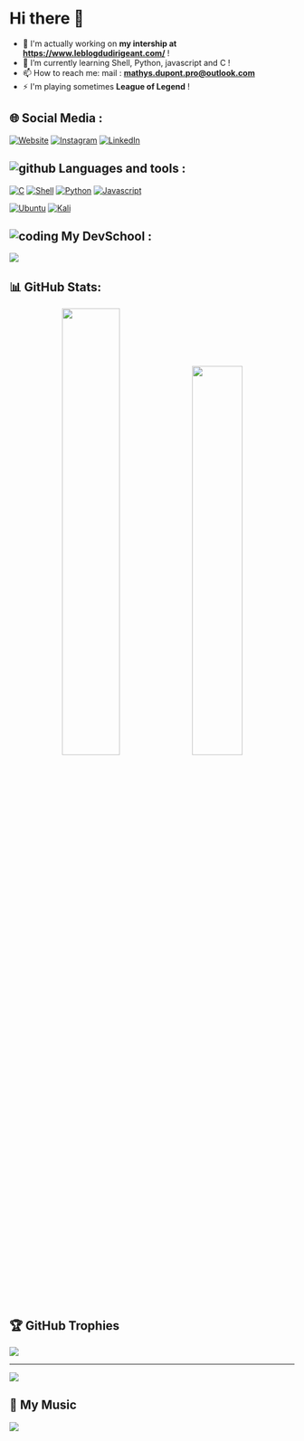 # **Hi there 👋**

- 🔭 I'm actually working on **my intership at https://www.leblogdudirigeant.com/** !
- 🌱 I’m currently learning Shell, Python, javascript and C !
- 📫 How to reach me: mail : **mathys.dupont.pro@outlook.com**
- ⚡ I'm playing sometimes **League of Legend** !

## **🌐 Social Media :**

[![Website](https://img.shields.io/badge/mon_siteweb-blue?style=flat&logo=safari)](https://www.pepidev.dev)
[![Instagram](https://img.shields.io/badge/Instagram-%23E4405F.svg?logo=Instagram&logoColor=white)](https://www.instagram.com/maathys_dpt/)
[![LinkedIn](https://img.shields.io/badge/LinkedIn-%230077B5.svg?logo=linkedin&logoColor=white)](https://www.linkedin.com/in/mathys-dupont-8a934333b/)

## ![github](https://img.icons8.com/?size=30&id=106562&format=png&color=000000) **Languages and tools :**

[![C](https://img.shields.io/badge/-black?style=for-the-badge&logo=c&logocolor=black&color=white)](https://devdocs.io/c/)
[![Shell](https://img.shields.io/badge/Shell-black?style=for-the-badge&logo=gnometerminal&logoColor=black&color=white)](https://doc.ubuntu-fr.org/tutoriel/script_shell)
[![Python](https://img.shields.io/badge/Python-black?style=for-the-badge&logo=python&logoColor=3776AB&color=white)](https://www.python.org/)
[![Javascript](https://img.shields.io/badge/Javascript-black?style=for-the-badge&logo=javascript&logoColor=black&color=yellow)](https://developer.mozilla.org/fr/docs/Web/JavaScript)

[![Ubuntu](https://img.shields.io/badge/Ubuntu-white?style=for-the-badge&logo=ubuntu&logoColor=white&color=orange)](https://ubuntu.com/)
[![Kali](https://img.shields.io/badge/Kali-white?style=for-the-badge&logo=kalilinux&logoColor=white&color=black)](https://www.kali.org)

## ![coding](https://img.icons8.com/?size=30&id=19294&format=png&color=000000) **My DevSchool :**
<a href="https://www.epitech.eu/" align="center">
   <img src="https://upload.wikimedia.org/wikipedia/commons/thumb/2/2d/Epitech.png/120px-Epitech.png"/>
</a>

## 📊 GitHub Stats:
<p align="center">
   <img width ="45%" src="https://github-readme-stats.vercel.app/api?username=ThePepidev&theme=dark&hide_border=false&include_all_commits=true&count_private=true"/>
   <img width ="42%" src="https://github-readme-stats.vercel.app/api/top-langs/?username=ThePepidev&theme=dark&hide_border=false&include_all_commits=true&count_private=true&layout=compact"/>
</p>

## 🏆 GitHub Trophies
![](https://github-profile-trophy.vercel.app/?username=ThePepidev&theme=radical&no-frame=false&no-bg=true&margin-w=4)

---
[![](https://visitcount.itsvg.in/api?id=ThePepidev&icon=0&color=0)](https://visitcount.itsvg.in)

## 🎵 My Music

<a href="https://link.deezer.com/s/31rCTy5vksbSxGYKSviaB" align="center">
   <img src="https://companieslogo.com/img/orig/DEEZR.PA-dbdcf2cf.png?t=1721547851"/>
</a>
